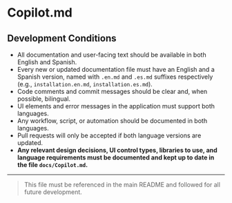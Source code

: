 # Copilot.md

## Development Conditions

- All documentation and user-facing text should be available in both English and Spanish.
- Every new or updated documentation file must have an English and a Spanish version, named with `.en.md` and `.es.md` suffixes respectively (e.g., `installation.en.md`, `installation.es.md`).
- Code comments and commit messages should be clear and, when possible, bilingual.
- UI elements and error messages in the application must support both languages.
- Any workflow, script, or automation should be documented in both languages.
- Pull requests will only be accepted if both language versions are updated.
- **Any relevant design decisions, UI control types, libraries to use, and language requirements must be documented and kept up to date in the file `docs/Copilot.md`.**

---

> This file must be referenced in the main README and followed for all future development.
